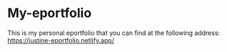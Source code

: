 # My-eportfolio

This is my personal eportfolio that you can find at the following address:
https://justine-eportfolio.netlify.app/
